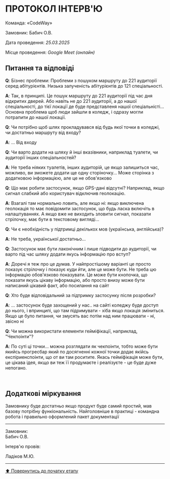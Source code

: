 # ПРОТОКОЛ ІНТЕРВ'Ю

Команда: «CodeWay»

Замовник:  Бабич О.В.

Дата проведення: *25.03.2025*

Місце проведення: *Google Meet (онлайн)*

## Питання та відповіді

**Q**: Бізнес проблеми: Проблеми з пошуком маршруту до 221 аудиторії серед абітурієнтів. Низька залученість абітурієнтів до 121 спеціальності.

**A**: Так, в принципі. Це пошук маршруту до 221 аудиторії під час дня відкритих дверей. Або навіть не до 221 аудиторії, а до нашої спеціальності, до тієї локації де буде представленя нашої спеціальністі... Основна проблема щоб люди зайшли в коледж, і одразу могли потрапити до нашої локації. 

**Q**: Чи потрібно щоб шлях прокладувався від будь якої точки в коледжі, чи достатньо маршруту від входу?

**A**: ... Від входу

**Q**: Чи варто додати на шляху й інші вказівники, наприклад туалети, чи аудиторії інших спеціальностей?

**A**: Не треба ніяких туалетів, інших аудиторій, це якщо залишиться час, можливо, ви зможете додати ще одну сторіночку... Може сторінка з додатковою інформацією, але це не обов'язково

**Q**: Що має робити застосунок, якщо GPS-дані відсутні? Наприклад, якщо сигнал слабкий або користувач відключив геолокацію.

**A**: Взагалі там нормально ловить, але якщо ні: якщо виключена геолокація то має повідомити застосунок, що будь ласка включіть в налаштуваннях. А якщо вже не виходить зловити сигнал, показати стрілочку, має бути в текстовому вигляді...

**Q**: Чи є необхідність у підтримці декількох мов (українська, англійська)?

**A**: Не треба, української достатньо... 

**Q**: Застосунок має бути лаконічним і лише підводити до аудиторії, чи варто під час шляху додати якусь інформацію про вступ?

**A**: Доречі я теж про це думав. У найпростішому варіанті це просто показує стрілочку і показує куди йти, але це може бути. Не треба цю інформацію обов'язково показувати. Це може бути кнопочка, що показати якусь цікаву інформацію, або просто внизу може бути написаний цікавий факт, або посилання на сайт

**Q**: Хто буде відповідальний за підтримку застосунку після розробки?

**A**: ... застосунок буде захощений у нас.. на сайті коледжу буде доступ до нього, і впринципі, що там підримувати - хіба якщо локація зміниться. Якщо це було питання, чи змусять вас потім над ним працювати - ні, звісно ні  

**Q**: Чи можна використати елементи гейміфікації, наприклад, "Чекпоінти"?

**A**: По суті ці точки... можна розглядати як чекпоінти, тобто може бути якийсь прогресбар який по досягненні кожної точки додає якійсь експіриенспоінти, що от ви там роситите. Якась гейміфікація може бути, це цікава ідея, якщо ви теж її продумаєте і реалізуєте - це буде дуже непогано.

<br>

## Додаткові міркування
Замовнику буде достатньо якщо продукт буде самий простий, мав базову потрібну функіональність. Найголовніше в практиці - командна робота і правильно оформлений пакет документації

---
Замовник: 		
Бабич О.В.

Інтерв'ю провів:			

Ладіков М.Ю.

---
[:arrow_up: Повернутись до початку етапу](/docs/1.Envisioning/README.md)
